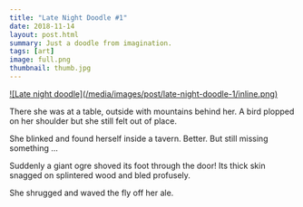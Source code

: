 ```yaml
---
title: "Late Night Doodle #1"
date: 2018-11-14
layout: post.html
summary: Just a doodle from imagination.
tags: [art]
image: full.png
thumbnail: thumb.jpg
---
```


<div>
  <a href="/media/images/post/late-night-doodle-1/full.png">
    ![Late night doodle](/media/images/post/late-night-doodle-1/inline.png)
  </a>
</div>

There she was at a table, outside with mountains behind her. A bird plopped on her shoulder but she still felt out of place.

She blinked and found herself inside a tavern. Better. But still missing something ...

Suddenly a giant ogre shoved its foot through the door! Its thick skin snagged on splintered wood and bled profusely.

She shrugged and waved the fly off her ale.
